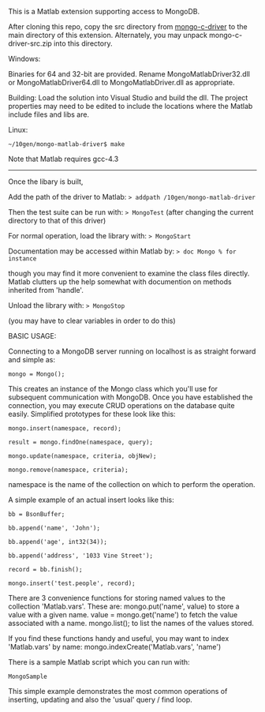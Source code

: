 This is a Matlab extension supporting access to MongoDB.

After cloning this repo, copy the src directory from [mongo-c-driver](http://github.com/mongodb/mongo-c-driver)
to the main directory of this extension.  Alternately, you may unpack mongo-c-driver-src.zip into this directory.

Windows:

Binaries for 64 and 32-bit are provided.  Rename MongoMatlabDriver32.dll or MongoMatlabDriver64.dll to 
MongoMatlabDriver.dll as appropriate.

Building: Load the solution into Visual Studio and build the dll.  The project properties may need to be edited
to include the locations where the Matlab include files and libs are.


Linux:

`~/10gen/mongo-matlab-driver$ make`

Note that Matlab requires gcc-4.3

-----
Once the libary is built,

Add the path of the driver to Matlab:
`> addpath /10gen/mongo-matlab-driver`

Then the test suite can be run with:
`> MongoTest`
(after changing the current directory to that of this driver)

For normal operation, load the library with:
`> MongoStart`

Documentation may be accessed within Matlab by:
`> doc Mongo % for instance`

though you may find it more convenient to examine the class files directly.  Matlab clutters up the
help somewhat with documention on methods inherited from 'handle'.

Unload the library with:
`> MongoStop`

(you may have to clear variables in order to do this)


BASIC USAGE:

Connecting to a MongoDB server running on localhost is as straight forward and simple as:

`mongo = Mongo();`

This creates an instance of the Mongo class which you'll use for subsequent communication with MongoDB.
Once you have established the connection, you may execute CRUD operations on the database quite easily.
Simplified prototypes for these look like this:

`mongo.insert(namespace, record);`

`result = mongo.findOne(namespace, query);`

`mongo.update(namespace, criteria, objNew);`

`mongo.remove(namespace, criteria);`

namespace is the name of the collection on which to perform the operation.

A simple example of an actual insert looks like this:

`bb = BsonBuffer;`

`bb.append('name', 'John');`

`bb.append('age', int32(34));`

`bb.append('address', '1033 Vine Street');`

`record = bb.finish();`

`mongo.insert('test.people', record);`


There are 3 convenience functions for storing named values to the collection 'Matlab.vars'.
These are:
mongo.put('name', value)  to store a value with a given name.
value = mongo.get('name') to fetch the value associated with a name.
mongo.list();  to list the names of the values stored.

If you find these functions handy and useful, you may want to index 'Matlab.vars' by name:
mongo.indexCreate('Matlab.vars', 'name')

There is a sample Matlab script which you can run with:

`MongoSample`

This simple example demonstrates the most common operations of inserting, updating and 
also the 'usual' query / find loop.
